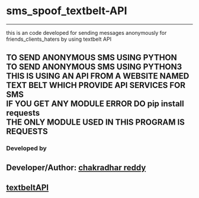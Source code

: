 # sms_spoof_textbelt-API
----------------------------------------------------------------------------------------------------
this is an code developed for sending messages anonymously for friends_clients_haters by using textbelt API

TO SEND ANONYMOUS SMS USING PYTHON<br>
TO SEND ANONYMOUS SMS USING PYTHON3<br>
THIS IS USING AN API FROM A WEBSITE NAMED TEXT BELT WHICH PROVIDE API SERVICES FOR SMS<br>
IF YOU GET ANY MODULE ERROR DO pip install requests<br>
THE ONLY MODULE USED IN THIS PROGRAM IS REQUESTS<br>
----------------------------------------------------------------------------------
### Developed by

Developer/Author: [chakradhar reddy](https://www.chakradharreddy.me)
--------------------------------------------------------------
## [textbeltAPI](https://textbelt.com/)
